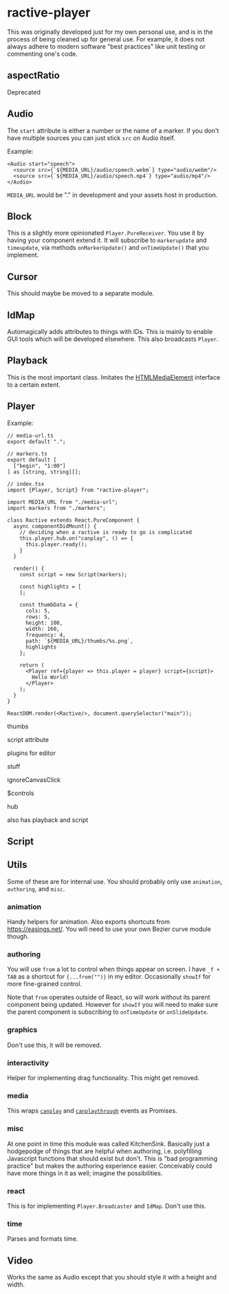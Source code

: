 # ractive-player

This was originally developed just for my own personal use, and is in the process of being cleaned up for general use. For example, it does not always adhere to modern software "best practices" like unit testing or commenting one's code.

## aspectRatio

Deprecated

## Audio

The `start` attribute is either a number or the name of a marker. If you don't have multiple sources you can just stick `src` on Audio itself.

Example:

```JSX
<Audio start="speech">
  <source src={`${MEDIA_URL}/audio/speech.webm`} type="audio/webm"/>
  <source src={`${MEDIA_URL}/audio/speech.mp4`} type="audio/mp4"/>
</Audio>
```

`MEDIA_URL` would be "." in development and your assets host in production.

## Block

This is a slightly more opinionated `Player.PureReceiver`. You use it by having your component extend it. It will subscribe to `markerupdate` and `timeupdate`, via methods `onMarkerUpdate()` and `onTimeUpdate()` that you implement.

## Cursor

This should maybe be moved to a separate module.

## IdMap

Automagically adds attributes to things with IDs. This is mainly to enable GUI tools which will be developed elsewhere. This also broadcasts `Player`.

## Playback

This is the most important class. Imitates the [HTMLMediaElement](https://developer.mozilla.org/en-US/docs/Web/API/HTMLMediaElement) interface to a certain extent.

## Player

Example:

```JSX
// media-url.ts
export default ".";

// markers.ts
export default [
  ["begin", "1:00"]
] as [string, string][];

// index.tsx
import {Player, Script} from "ractive-player";

import MEDIA_URL from "./media-url";
import markers from "./markers";

class Ractive extends React.PureComponent {
  async componentDidMount() {
    // deciding when a ractive is ready to go is complicated
    this.player.hub.on("canplay", () => {
      this.player.ready();
    }
  }

  render() {
    const script = new Script(markers);

    const highlights = [
    ];

    const thumbData = {
      cols: 5,
      rows: 5,
      height: 100,
      width: 160,
      frequency: 4,
      path: `${MEDIA_URL}/thumbs/%s.png`,
      highlights
    };
  
    return (
      <Player ref={player => this.player = player} script={script}>
        Hello World!
      </Player>
    );
  }
}

ReactDOM.render(<Ractive/>, document.querySelector("main"));
```

thumbs

script attribute

plugins for editor

stuff

ignoreCanvasClick

$controls

hub

also has playback and script

## Script

## Utils

Some of these are for internal use. You should probably only use `animation`, `authoring`, and `misc`.

### animation

Handy helpers for animation. Also exports shortcuts from https://easings.net/. You will need to use your own Bezier curve module though.

### authoring

You will use `from` a lot to control when things appear on screen. I have `_f + TAB` as a shortcut for `{...from("")}` in my editor. Occasionally `showIf` for more fine-grained control.

Note that `from` operates outside of React, so will work without its parent component being updated. However for `showIf` you will need to make sure the parent component is subscribing to `onTimeUpdate` or `onSlideUpdate`.

### graphics

Don't use this, it will be removed.

### interactivity

Helper for implementing drag functionality. This might get removed.

### media

This wraps [`canplay`]() and [`canplaythrough`]() events as Promises.

### misc

At one point in time this module was called KitchenSink. Basically just a hodgepodge of things that are helpful when authoring, i.e. polyfilling Javascript functions that should exist but don't. This is "bad programming practice" but makes the authoring experience easier. Conceivably could have more things in it as well; imagine the possibilities.

### react

This is for implementing `Player.Broadcaster` and `IdMap`. Don't use this.

### time

Parses and formats time.

## Video

Works the same as Audio except that you should style it with a height and width.
